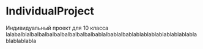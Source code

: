 # IndividualProject
Индивидуальный проект для 10 класса
lalabalblalbalbalbalbalbalbalbalbalbablalbablalbablablablablablablablablablablablablabla
